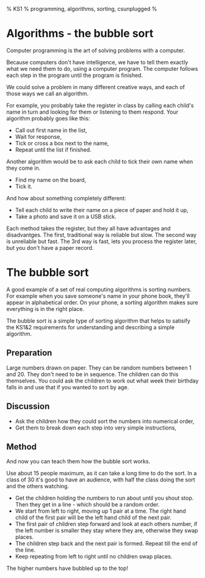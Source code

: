% KS1
% programming, algorithms, sorting, csunplugged
%

# Algorithms - the bubble sort

Computer programming is the art of solving problems with a computer.

Because computers don't have intelligence, we have to tell them exactly what we need them to do, using a computer program. The computer follows each step in the program until the program is finished.

We could solve a problem in many different creative ways, and each of those ways we call an algorithm.

For example, you probably take the register in class by calling each child's name in turn and looking for them or listening to them respond. Your algorithm probably goes like this:

* Call out first name in the list,
* Wait for response,
* Tick or cross a box next to the name,
* Repeat until the list if finished.

Another algorithm would be to ask each child to tick their own name when they come in.

* Find my name on the board,
* Tick it.

And how about something completely different:

* Tell each child to write their name on a piece of paper and hold it up,
* Take a photo and save it on a USB stick.

Each method takes the register, but they all have advantages and disadvantges.  The first, traditional way is reliable but slow. The second way is unreliable but fast. The 3rd way is fast, lets you process the register later, but you don't have a paper record. 

# The bubble sort

A good example of a set of real computing algorithms is sorting numbers. For example when you save someone's name in your phone book, they'll appear in alphabetical order. On your phone, a sorting algorithm makes sure everything is in the right place.

The bubble sort is a simple type of sorting algorithm that helps to satisify the KS1&2 requirements for understanding and describing a simple algorithm.

## Preparation

Large numbers drawn on paper. They can be random numbers between 1 and 20. They don't need to be in sequence. The children can do this themselves. You could ask the children to work out what week their birthday falls in and use that if you wanted to sort by age.

## Discussion

* Ask the children how they could sort the numbers into numerical order, 
* Get them to break down each step into very simple instructions, 

## Method

And now you can teach them how the bubble sort works.

Use about 15 people maximum, as it can take a long time to do the sort. In a class of 30 it's good to have an audience, with half the class doing the sort and the others watching.

* Get the children holding the numbers to run about until you shout stop. Then they get in a line - which should be a random order.
* We start from left to right, moving up 1 pair at a time. The right hand child of the first pair will be the left hand child of the next pair.
* The first pair of children step forward and look at each others number, if the left number is smaller they stay where they are, otherwise they swap places.
* The children step back and the next pair is formed. Repeat till the end of the line.
* Keep repeating from left to right until no children swap places.

The higher numbers have bubbled up to the top!

